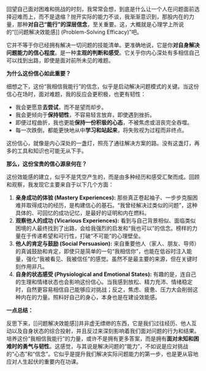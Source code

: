 回望自己面对困难和挑战的时刻，我常常会想，到底是什么让一个人在问题面前选择迎难而上，而不是退缩？抛开实际的能力不谈，我渐渐意识到，那股内在的力量，那种**对自己“能行”的深层信念**，至关重要。这，大概就是心理学上所说的“[[问题解决效能感]] (Problem-Solving Efficacy)”吧。

它并不等于你已经拥有解决一切问题的技能清单。更准确地说，它是你**对自身解决问题能力的信心程度**。是一种**主观的判断和感受**。它关乎你内心深处有多相信自己可以找到出路，即使是面对前所未见的难题。

**为什么这份信心如此重要？**

细想之下，这份“我相信我能行”的信念，似乎是启动解决问题模式的关键。当这份信心在场时，面对难题，我的反应会更积极，也更有韧性：

*   我会更愿意**去尝试**，而不是望而却步。
*   我会更倾向于**保持韧性**，不容易轻言放弃，即使遇到挫折。
*   即便过程曲折，我也更能**保持一份积极的心态**，不被焦虑或沮丧完全吞噬。
*   每一次跌倒，都能更快地从中**学习和站起来**，将失败视为过程而非终点。

这份信心，就像是内心深处的一盏灯，照亮了通往解决方案的路。没有这盏灯，再多的工具和知识也可能无从下手。

**那么，这份宝贵的信心源泉何在？**

这份效能感的建立，似乎不是凭空产生的，而是由多种经历和感受汇聚而成。回顾和观察，我发现它主要来自于以下几个方面：

1.  **亲身成功的体验 (Mastery Experiences):** 那些真正卷起袖子、一步步克服困难并取得成功的经历，是构建信心的基石。“我曾经解决过类似的问题”，这种具体的、可回忆的成功记忆，是最好的证明和内在燃料。
2.  **观察他人的成功 (Vicarious Experiences):** 看到与自己背景相似、面临类似困境的人最终找到了出路，会给我强烈的启发和“我也可以”的信念。榜样的力量在于传递希望和可行性，打破“不可能”的心理壁垒。
3.  **他人的肯定与鼓励 (Social Persuasion):** 来自重要他人（家人、朋友、导师）的真诚鼓励和肯定，即使只是简单的一句“我相信你”，也能在低谷时注入能量，强化“我被看见、我被信任”的感觉。虽然不是最主要的来源，但在关键时刻作用非凡。
4.  **自身的状态感受 (Physiological and Emotional States):** 有趣的是，连自己的生理和情绪状态也会影响这份信心。当我感到放松、精力充沛、情绪稳定时，自然更容易相信自己能够应对挑战；反之，焦虑、疲惫、压力大会削弱这种内在的力量。照料好自己的身心，本身也是在建设效能感。

**一点总结：**

反思下来，[[问题解决效能感]]并非虚无缥缈的东西，它是我们过往经历、他人互动以及自身状态的综合投射，并且反过来深刻影响着我们面对问题的行为和结果。培养这份“我相信我能行”的力量，或许不是拥有更多答案，而是拥有**面对未知和困难时的勇气与韧性**。这感觉，与其说是解决问题的“能力”，不如说是应对挑战的“心态”和“信念”。它似乎是提升我们解决实际问题能力的第一步，也是更从容地应对人生起伏的重要内在功课。
